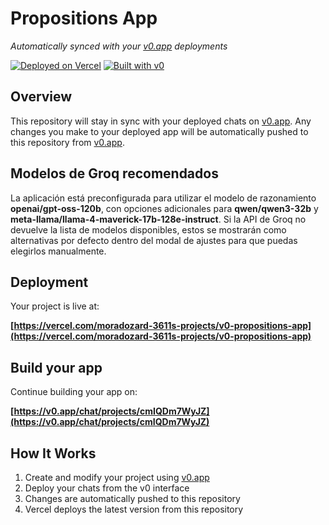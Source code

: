 # Propositions App

*Automatically synced with your [v0.app](https://v0.app) deployments*

[![Deployed on Vercel](https://img.shields.io/badge/Deployed%20on-Vercel-black?style=for-the-badge&logo=vercel)](https://vercel.com/moradozard-3611s-projects/v0-propositions-app)
[![Built with v0](https://img.shields.io/badge/Built%20with-v0.app-black?style=for-the-badge)](https://v0.app/chat/projects/cmIQDm7WyJZ)

## Overview

This repository will stay in sync with your deployed chats on [v0.app](https://v0.app).
Any changes you make to your deployed app will be automatically pushed to this repository from [v0.app](https://v0.app).

## Modelos de Groq recomendados

La aplicación está preconfigurada para utilizar el modelo de razonamiento **openai/gpt-oss-120b**, con
opciones adicionales para **qwen/qwen3-32b** y **meta-llama/llama-4-maverick-17b-128e-instruct**. Si la
API de Groq no devuelve la lista de modelos disponibles, estos se mostrarán como alternativas por
defecto dentro del modal de ajustes para que puedas elegirlos manualmente.

## Deployment

Your project is live at:

**[https://vercel.com/moradozard-3611s-projects/v0-propositions-app](https://vercel.com/moradozard-3611s-projects/v0-propositions-app)**

## Build your app

Continue building your app on:

**[https://v0.app/chat/projects/cmIQDm7WyJZ](https://v0.app/chat/projects/cmIQDm7WyJZ)**

## How It Works

1. Create and modify your project using [v0.app](https://v0.app)
2. Deploy your chats from the v0 interface
3. Changes are automatically pushed to this repository
4. Vercel deploys the latest version from this repository
